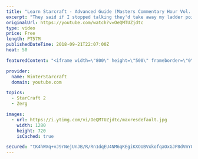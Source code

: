 ```yaml
---
title: "Learn Starcraft - Advanced Guide (Masters Commentary Hour Vol. 1)"
excerpt: "They said if I stopped talking they'd take away my ladder points. Next one I upload will have more terran/toss blame RNGesus."
originalUrl: https://youtube.com/watch?v=OeQMTUZjdtc
type: video
price: Free
length: PT57M
publishedDateTime: 2018-09-21T22:07:00Z
heat: 50

featuredContent: "<iframe width=\"800\" height=\"500\" frameborder=\"0\" src=\"https://www.youtube.com/embed/OeQMTUZjdtc\" allow=\"accelerometer; autoplay; encrypted-media; gyroscope; picture-in-picture\" allowfullscreen></iframe>"

provider:
  name: WinterStarcraft
  domain: youtube.com

topics:
  - StarCraft 2
  - Zerg

images:
  - url: https://i.ytimg.com/vi/OeQMTUZjdtc/maxresdefault.jpg
    width: 1280
    height: 720
    isCached: true

secured: "tK4hWXq+vJ9rNejUnJB/R/Rn1dqEU4NM6qKEgiKXOUBVxkofqaOxGJP8dVmYQwTREgIRavag7/LZ8HKgoUB5Z1tF7ERwVcF2vt5gM5E3G/nPZNL/CK6q8QJPEHkq/lCCz6qQg3jb4kD002dqS9i4IdXUhKSJLT1uagiDJRFQbrDIdHL1CkeHXPDFeIdLMkIzwjxoQD4jm/WH2FTC1CiwK+JAWryVllMPrac53jmeV34FvVSMFhHCXx7btvCU5jeU3A9CKuuixMQSHL343Rw6Ri1h0LFTrJthC6cMRurY3ZqlowtXAgLp0NvAvZUavXpY4roOcoV/9pvsr+Jw3qDW26MYmPN8SVIkV32+uJ+1+wDZDW3s67hhJhVhhHY7/sacRFDxyCsnBcb79DbKj/FUE/YkkMojEKWecqO1GgcIees=;27tFF/KrqIZ0DEXpALLVhw=="
---
```


